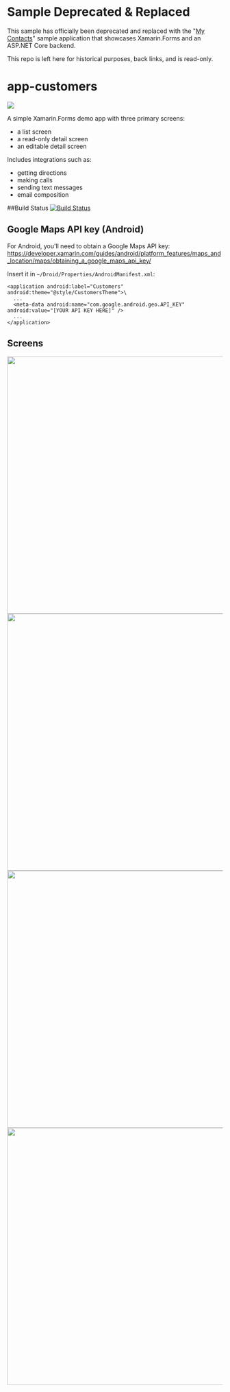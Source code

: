 # Sample Deprecated & Replaced

This sample has officially been deprecated and replaced with the "[My Contacts](https://github.com/xamarin/app-contacts)" sample application that showcases Xamarin.Forms and an ASP.NET Core backend.

This repo is left here for historical purposes, back links, and is read-only.

# app-customers
<img src="https://raw.githubusercontent.com/xamarin/app-customers/master/Screenshots/Customers_Screens.jpg" />

A simple Xamarin.Forms demo app with three primary screens:

* a list screen
* a read-only detail screen
* an editable detail screen

Includes integrations such as:

* getting directions
* making calls
* sending text messages
* email composition

##Build Status
[![Build Status](https://www.bitrise.io/app/7210fb7015b6b6b6.svg?token=y5K_xmtDXKdEzUprMqbWTg&branch=master)](https://www.bitrise.io/app/7210fb7015b6b6b6)

## Google Maps API key (Android)
For Android, you'll need to obtain a Google Maps API key:
https://developer.xamarin.com/guides/android/platform_features/maps_and_location/maps/obtaining_a_google_maps_api_key/

Insert it in `~/Droid/Properties/AndroidManifest.xml`:

    <application android:label="Customers" android:theme="@style/CustomersTheme">\
      ...
      <meta-data android:name="com.google.android.geo.API_KEY" android:value="[YOUR API KEY HERE]" />
      ...
    </application>

## Screens
<img src="https://raw.githubusercontent.com/xamarin/app-customers/master/Screenshots/Customers_ListPage.png" width="600" />
<img src="https://raw.githubusercontent.com/xamarin/app-customers/master/Screenshots/Customers_DetailPage.png" width="600" />
<img src="https://raw.githubusercontent.com/xamarin/app-customers/master/Screenshots/Customers_EditPage.png" width="600" />
<img src="https://raw.githubusercontent.com/xamarin/app-customers/master/Screenshots/Customers_GetDirections.png" width="600" />

